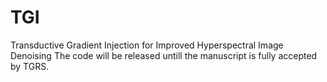 # TGI
Transductive Gradient Injection for Improved Hyperspectral Image Denoising
The code will be released untill the manuscript is fully accepted by TGRS.
